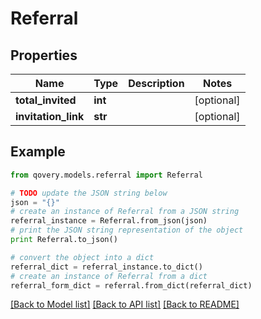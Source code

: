 # Referral


## Properties

Name | Type | Description | Notes
------------ | ------------- | ------------- | -------------
**total_invited** | **int** |  | [optional] 
**invitation_link** | **str** |  | [optional] 

## Example

```python
from qovery.models.referral import Referral

# TODO update the JSON string below
json = "{}"
# create an instance of Referral from a JSON string
referral_instance = Referral.from_json(json)
# print the JSON string representation of the object
print Referral.to_json()

# convert the object into a dict
referral_dict = referral_instance.to_dict()
# create an instance of Referral from a dict
referral_form_dict = referral.from_dict(referral_dict)
```
[[Back to Model list]](../README.md#documentation-for-models) [[Back to API list]](../README.md#documentation-for-api-endpoints) [[Back to README]](../README.md)


